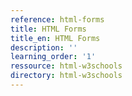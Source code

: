 ```yaml
---
reference: html-forms
title: HTML Forms
title_en: HTML Forms
description: ''
learning_order: '1'
ressource: html-w3schools
directory: html-w3schools
---
```

